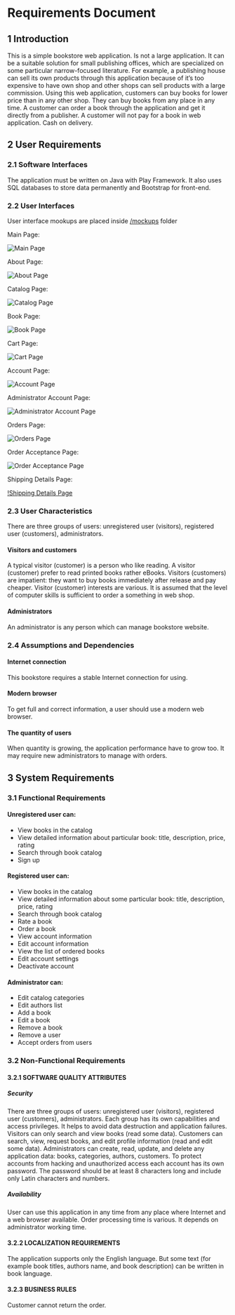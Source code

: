 # Requirements Document
## 1 Introduction
This is a simple bookstore web application. Is not a large application. It can be a suitable solution for small publishing offices, which are specialized on some particular narrow-focused literature. For example, a publishing house can sell its own products through this application because of it’s too expensive to have own shop and other shops can sell products with a large commission. Using this web application, customers can buy books for lower price than in any other shop. They can buy books from any place in any time.
A customer can order a book through the application and get it directly from a publisher. A customer will not pay for a book in web application. Cash on delivery.

## 2 User Requirements
### 2.1 Software Interfaces
The application must be written on Java with Play Framework. It also uses SQL databases to store data permanently and Bootstrap for front-end.
### 2.2 User Interfaces
User interface mookups are placed inside [/mockups](/documents/mockups) folder

Main Page:

![Main Page](/documents/mockups/Main%20Page.png)

About Page:

![About Page](/documents/mockups/About%20Page.png)

Catalog Page:

![Catalog Page](/documents/mockups/Catalog%20Page.png)

Book Page:

![Book Page](/documents/mockups/Book%20Page.png)

Cart Page:

![Cart Page](/documents/mockups/Cart%20Page.png)

Account Page:

![Account Page](/documents/mockups/Account%20Page.png)

Administrator Account Page:

![Administrator Account Page](/documents/mockups/Administrator%20Account%20Page.png)

Orders Page:

![Orders Page](/documents/mockups/Orders%20Page.png)

Order Acceptance Page:

![Order Acceptance Page](/documents/mockups/Order%20Acceptance%20Page.png)

Shipping Details Page:

[!Shipping Details Page](/documents/mockups/Shipping%20Details%20Page.png)
### 2.3 User Characteristics
There are three groups of users: unregistered user (visitors), registered user (customers), administrators.
#### Visitors and customers
A typical visitor (customer) is a person who like reading. A visitor (customer) prefer to read printed books rather eBooks. Visitors (customers) are impatient: they want to buy books immediately after release and pay cheaper. Visitor (customer) interests are various. It is assumed that the level of computer skills is sufficient to order a something in web shop.
#### Administrators
An administrator is any person which can manage bookstore website.

### 2.4 Assumptions and Dependencies
#### Internet connection
This bookstore requires a stable Internet connection for using.
#### Modern browser
To get full and correct information, a user should use a modern web browser.
#### The quantity of users
When quantity is growing, the application performance have to grow too. It may require new administrators to manage with orders.

## 3 System Requirements
### 3.1 Functional Requirements
#### Unregistered user can:
- View books in the catalog
- View detailed information about particular book: title, description, price, rating
- Search through book catalog
- Sign up
#### Registered user can:
- View books in the catalog
- View detailed information about some particular book: title, description, price, rating
- Search through book catalog
- Rate a book
- Order a book
- View account information
- Edit account information
- View the list of ordered books
- Edit account settings
- Deactivate account
#### Administrator can:
- Edit catalog categories
- Edit authors list
- Add a book
- Edit a book
- Remove a book
- Remove a user
- Accept orders from users
### 3.2 Non-Functional Requirements
#### 3.2.1 SOFTWARE QUALITY ATTRIBUTES
##### Security
There are three groups of users: unregistered user (visitors), registered user (customers), administrators. Each group has its own capabilities and access privileges. It helps to avoid data destruction and application failures. Visitors can only search and view books (read some data). Customers can search, view, request books, and edit profile information (read and edit some data). Administrators can create, read, update, and delete any application data: books, categories, authors, customers. To protect accounts from hacking and unauthorized access each account has its own password. The password should be at least 8 characters long and include only Latin characters and numbers.
##### Availability
User can use this application in any time from any place where Internet and a web browser available. Order processing time is various. It depends on administrator working time.
#### 3.2.2 LOCALIZATION REQUIREMENTS
The application supports only the English language. But some text (for example book titles, authors name, and book description) can be written in book language.
#### 3.2.3 BUSINESS RULES
Customer cannot return the order.
